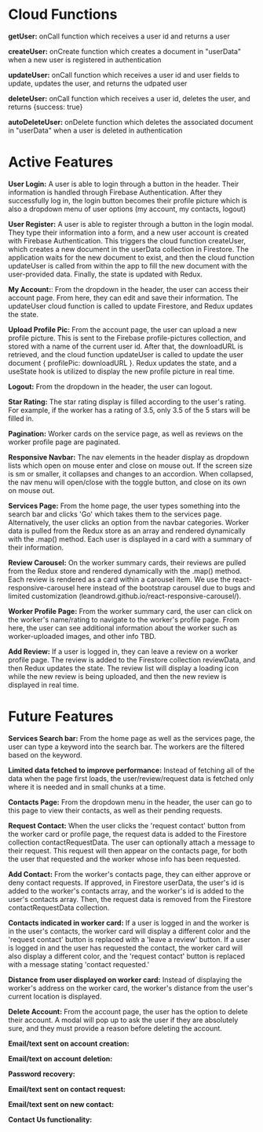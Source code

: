 # Cloud Functions

**getUser:** onCall function which receives a user id and returns a user

**createUser:** onCreate function which creates a document in "userData" when a new user is registered in authentication

**updateUser:** onCall function which receives a user id and user fields to update, updates the user, and returns the udpated user

**deleteUser:** onCall function which receives a user id, deletes the user, and returns {success: true}

**autoDeleteUser:** onDelete function which deletes the associated document in "userData" when a user is deleted in authentication


# Active Features

**User Login:** A user is able to login through a button in the header. Their information is handled through Firebase Authentication. After they successfully log in, the login button becomes their profile picture which is also a dropdown menu of user options (my account, my contacts, logout)

**User Register:** A user is able to register through a button in the login modal. They type their information into a form, and a new user account is created with Firebase Authentication. This triggers the cloud function createUser, which creates a new document in the userData collection in Firestore. The application waits for the new document to exist, and then the cloud function updateUser is called from within the app to fill the new document with the user-provided data. Finally, the state is updated with Redux.

**My Account:**: From the dropdown in the header, the user can access their account page. From here, they can edit and save their information. The updateUser cloud function is called to update Firestore, and Redux updates the state. 

**Upload Profile Pic:** From the account page, the user can upload a new profile picture. This is sent to the Firebase profile-pictures collection, and stored with a name of the current user id. After that, the downloadURL is retrieved, and the cloud function updateUser is called to update the user document { profilePic: downloadURL }. Redux updates the state, and a useState hook is utilized to display the new profile picture in real time.

**Logout:** From the dropdown in the header, the user can logout.

**Star Rating:** The star rating display is filled according to the user's rating. For example, if the worker has a rating of 3.5, only 3.5 of the 5 stars will be filled in.

**Pagination:** Worker cards on the service page, as well as reviews on the worker profile page are paginated. 

**Responsive Navbar:** The nav elements in the header display as dropdown lists which open on mouse enter and close on mouse out. If the screen size is sm or smaller, it collapses and changes to an accordion. When collapsed, the nav menu will open/close with the toggle button, and close on its own on mouse out.

**Services Page:** From the home page, the user types something into the search bar and clicks 'Go' which takes them to the services page. Alternatively, the user clicks an option from the navbar categories. Worker data is pulled from the Redux store as an array and rendered dynamically with the .map() method. Each user is displayed in a card with a summary of their information.

**Review Carousel:** On the worker summary cards, their reviews are pulled from the Redux store and rendered dynamically with the .map() method. Each review is rendered as a card within a carousel item. We use the react-responsive-carousel here instead of the bootstrap carousel due to bugs and limited customization (leandrowd.github.io/react-responsive-carousel/).

**Worker Profile Page:** From the worker summary card, the user can click on the worker's name/rating to navigate to the worker's profile page. From here, the user can see additional information about the worker such as worker-uploaded images, and other info TBD.

**Add Review:** If a user is logged in, they can leave a review on a worker profile page. The review is added to the Firestore collection reviewData, and then Redux updates the state. The review list will display a loading icon while the new review is being uploaded, and then the new review is displayed in real time.



# Future Features

**Services Search bar:** From the home page as well as the services page, the user can type a keyword into the search bar. The workers are the filtered based on the keyword. 

**Limited data fetched to improve performance:** Instead of fetching all of the data when the page first loads, the user/review/request data is fetched only where it is needed and in small chunks at a time.

**Contacts Page:** From the dropdown menu in the header, the user can go to this page to view their contacts, as well as their pending requests. 

**Request Contact:** When the user clicks the 'request contact' button from the worker card or profile page, the request data is added to the Firestore collection contactRequestData. The user can optionally attach a message to their request. This request will then appear on the contacts page, for both the user that requested and the worker whose info has been requested. 

**Add Contact:** From the worker's contacts page, they can either approve or deny contact requests. If approved, in Firestore userData, the user's id is added to the worker's contacts array, and the worker's id is added to the user's contacts array. Then, the request data is removed from the Firestore contactRequestData collection. 

**Contacts indicated in worker card:** If a user is logged in and the worker is in the user's contacts, the worker card will display a different color and the 'request contact' button is replaced with a 'leave a review' button. If a user is logged in and the user has requested the contact, the worker card will also display a different color, and the 'request contact' button is replaced with a message stating 'contact requested.' 

**Distance from user displayed on worker card:** Instead of displaying the worker's address on the worker card, the worker's distance from the user's current location is displayed. 

**Delete Account:** From the account page, the user has the option to delete their account. A modal will pop up to ask the user if they are absolutely sure, and they must provide a reason before deleting the account. 

**Email/text sent on account creation:**

**Email/text on account deletion:**

**Password recovery:**

**Email/text sent on contact request:**

**Email/text sent on new contact:**

**Contact Us functionality:**